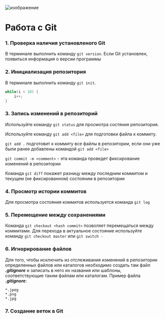 ![изображение](git.jpeg)
# **Работа с Git**
### 1. Проверка наличия установленого Git
В терминале выполнить команду `git version`. Если Git установлен, появиться информация о версии программы
### 2. Инициализация репозитория 
В терминале выполнить команду `git init`.
```C++
while(i < 10) {
    i++;
}
```
### 3. Запись изменений в репозиторий
Используйте команду
`git status` для просмотра состяния репозитория. 

Используйте команду `git add <file>` для подготовки файла к коммиту.

`git add .` подготовит к коммиту все файлы в репозитории, если они уже были ранее добавлены командой `git add <file>`

`git commit -m <comment>` - эта команда проведет фиксирование изменений в репозитории

Команда `git diff` покажет разницу между последним коммитом и текущем (не фиксированном) состояним в репозитории 
### 4. Просмотр истории коммитов
Для просмотра состояния коммитов используется команда `git log`
### 5. Перемещение между сохранениями
Команда `git checkout <hash commit>` позволяет перемещаться между коммитами. Для перехода в актуальное состояние используйте команду `git checkout master` или `git switch -`
### 6. Игнорирование файлов
Для того, чтобы исключить из отслеживания изменений в репозитории определенных файлов или каталогов необходимо создать там файл ***.gitignore*** и записать в него их названия или шаблоны, соответствующие таким файлам или каталогам. Пример файла ***.gitignore***:
```
*.jpeg
*.png
*.jpg
```  
### 7. Создание веток в Git




